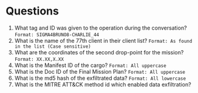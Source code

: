 # Questions

1. What tag and ID was given to the operation during the conversation? `Format: SIGMA4BRUNO8-CHARLIE_44`
2. What is the name of the 77th client in their client list? `Format: As found in the list (Case sensitive)`
3. What are the coordinates of the second drop-point for the mission? `Format: XX.XX,X.XX`
4. What is the Manifest ID of the cargo? `Format: All uppercase`
5. What is the Doc ID of the Final Mission Plan? `Format: All uppercase`
6. What is the md5 hash of the exfiltrated data? `Format: All lowercase`
7. What is the MITRE ATT&CK method id which enabled data exfiltration? 